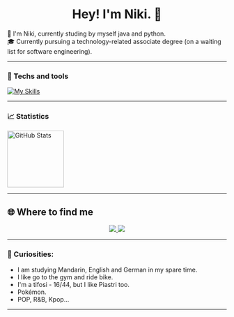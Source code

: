 <h1 align="center">Hey! I'm Niki. 👋</h1>

<p>
  🤖 I'm Niki, currently studing by myself java and python.<br>
  🎓 Currently pursuing a technology-related associate degree (on a waiting list for software engineering).
</p>

---

### 🚀 Techs and tools

[![My Skills](https://skillicons.dev/icons?i=html,css,js,java,figma)](https://skillicons.dev)

---

### 📈 Statistics
<img 
      align="rigth" 
      alt="GitHub Stats" 
      height="130" 
      src="https://github-readme-stats.vercel.app/api/top-langs/?username=NikiMorona&theme=transparent&layout=compact&langs_count=10" 
  />
  
---

## 🌐 Where to find me

<p align="center">
  <a href="https://github.com/NikiMorona" target="_blank">
    <img src="https://img.shields.io/badge/-GitHub-181717?style=for-the-badge&logo=github&logoColor=white">
  </a>
  <a href="mailto:nicoleerthalmorona@gmail.com" target="_blank">
    <img src="https://img.shields.io/badge/-Gmail-D14836?style=for-the-badge&logo=gmail&logoColor=white">
  </a>
</p>

---

### 🔭 Curiosities:
- I am studying Mandarin, English and German in my spare time.
- I like go to the gym and ride bike.
- I'm a tifosi - 16/44, but I like Piastri too.
- Pokémon.
- POP, R&B, Kpop...
---
